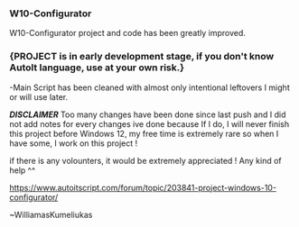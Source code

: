 ### W10-Configurator
 W10-Configurator project and code has been greatly improved.

### {PROJECT is in early development stage, if you don't know AutoIt language, use at your own risk.}

-Main Script has been cleaned with almost only intentional leftovers I might or will use later.

***DISCLAIMER***
 Too many changes have been done since last push and I did not add notes for every changes ive done because If I do, I will never finish this project before Windows 12, my free time is extremely rare so when I have some, I work on this project !

if there is any volounters, it would be extremely appreciated ! Any kind of help ^^
 
https://www.autoitscript.com/forum/topic/203841-project-windows-10-configurator/
 


~WilliamasKumeliukas

